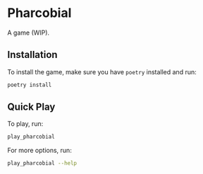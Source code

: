 # Pharcobial

A game (WIP).

## Installation

To install the game, make sure you have `poetry` installed and run:

```bash
poetry install
```

## Quick Play

To play, run:

```bash
play_pharcobial
```

For more options, run:

```bash
play_pharcobial --help
```
